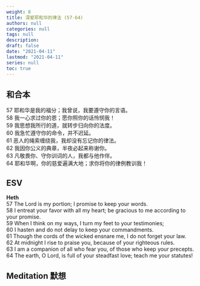 ```yaml
---
weight: 8
title: 深爱耶和华的律法 (57-64)
authors: null
categories: null
tags: null
description:
draft: false
date: "2021-04-11"
lastmod: "2021-04-11"
series: null
toc: true
---
```



## 和合本
57  耶和华是我的福分；我曾说，我要遵守你的言语。  
58  我一心求过你的恩；愿你照你的话怜悯我！  
59  我思想我所行的道，就转步归向你的法度。  
60  我急忙遵守你的命令，并不迟延。  
61  恶人的绳索缠绕我，我却没有忘记你的律法。  
62  我因你公义的典章，半夜必起来称谢你。  
63  凡敬畏你、守你训词的人，我都与他作伴。  
64  耶和华啊，你的慈爱遍满大地；求你将你的律例教训我！  

## ESV
**Heth**  
57 The Lord is my portion; I promise to keep your words.  
58 I entreat your favor with all my heart; be gracious to me according to your promise.  
59 When I think on my ways, I turn my feet to your testimonies;  
60 I hasten and do not delay to keep your commandments.  
61 Though the cords of the wicked ensnare me, I do not forget your law.  
62 At midnight I rise to praise you, because of your righteous rules.  
63 I am a companion of all who fear you, of those who keep your precepts.  
64 The earth, O Lord, is full of your steadfast love; teach me your statutes!  

## Meditation 默想



<script>
    var refTagger = {
        settings: {
            bibleVersion: "KJV" /*hlybblsmpshndtn*/
        }
    }; 

    (function(d, t) {
        var n=d.querySelector('[nonce]');
        refTagger.settings.nonce = n && (n.nonce||n.getAttribute('nonce'));
        var g = d.createElement(t), s = d.getElementsByTagName(t)[0];
        g.src = 'https://api.reftagger.com/v2/RefTagger.js';
        g.nonce = refTagger.settings.nonce;
        s.parentNode.insertBefore(g, s);
    }(document, 'script'));
</script>
